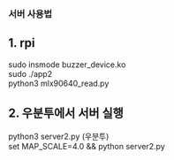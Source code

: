 ### 서버 사용법
## 1. rpi 
sudo insmode buzzer_device.ko <br>
sudo ./app2 <br>
python3 mlx90640_read.py



## 2. 우분투에서 서버 실행
python3 server2.py (우분투) <br>
set MAP_SCALE=4.0 && python server2.py


